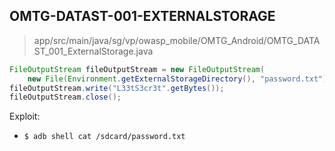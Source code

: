 ## OMTG-DATAST-001-EXTERNALSTORAGE

> app/src/main/java/sg/vp/owasp_mobile/OMTG_Android/OMTG_DATAST_001_ExternalStorage.java

```java
FileOutputStream fileOutputStream = new FileOutputStream(
	new File(Environment.getExternalStorageDirectory(), "password.txt"));
fileOutputStream.write("L33tS3cr3t".getBytes());
fileOutputStream.close();
```

Exploit:

- `$ adb shell cat /sdcard/password.txt`

